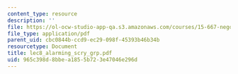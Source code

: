 ```yaml
---
content_type: resource
description: ''
file: https://ol-ocw-studio-app-qa.s3.amazonaws.com/courses/15-667-negotiation-and-conflict-management-spring-2001/965c398d8bbea1855b723e47046e296d_lec8_alarming_scry_grp.pdf
file_type: application/pdf
parent_uid: cbc0844b-ccd9-ec29-098f-45393b46b34b
resourcetype: Document
title: lec8_alarming_scry_grp.pdf
uid: 965c398d-8bbe-a185-5b72-3e47046e296d
---
```

